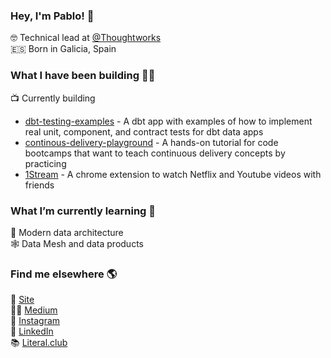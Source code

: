 <!--
**portovep/portovep** is a ✨ _special_ ✨ repository because its `README.md` (this file) appears on your GitHub profile.

Here are some ideas to get you started:

- 🔭 I’m currently working on ...
- 🌱 I’m currently learning ...
- 👯 I’m looking to collaborate on ...
- 🤔 I’m looking for help with ...
- 💬 Ask me about ...
- 📫 How to reach me: ...
- 😄 Pronouns: ...
- ⚡ Fun fact: ...
-->

### Hey, I'm Pablo! 👋

🤓 Technical lead at [@Thoughtworks](https://thoughtworks.com) <br>
🇪🇸 Born in Galicia, Spain

### What I have been building 👨‍💻

📺 Currently building 
- [dbt-testing-examples](https://github.com/portovep/dbt-testing-examples) - A dbt app with examples of how to implement real unit, component, and contract tests for dbt data apps
- [continous-delivery-playground](https://github.com/portovep/continuous-delivery-playground) - A hands-on tutorial for code bootcamps that want to teach continuous delivery concepts by practicing
- [1Stream](https://github.com/portovep/1stream) - A chrome extension to watch Netflix and Youtube videos with friends <br>



### What I’m currently learning 🌱

💾 Modern data architecture <br>
🕸️ Data Mesh and data products


### Find me elsewhere 🌎

🚀 [Site](https://pabloporto.me) <br>
✍🏻 [Medium](https://medium.com/@pablo.porto) <br>
📸 [Instagram](https://instagram.com/porto.vga) <br>
💼 [LinkedIn](https://www.linkedin.com/in/pabloportoveloso/) <br>
📚 [Literal.club](https://literal.club/pabloreads) <br>
